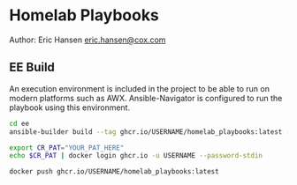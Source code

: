 # Homelab Playbooks

Author: Eric Hansen <eric.hansen@cox.com>

## EE Build

An execution environment is included in the project to be able to run on modern platforms such as AWX. Ansible-Navigator
is configured to run the playbook using this environment.

```bash
cd ee
ansible-builder build --tag ghcr.io/USERNAME/homelab_playbooks:latest --container-runtime docker

export CR_PAT="YOUR_PAT_HERE"
echo $CR_PAT | docker login ghcr.io -u USERNAME --password-stdin

docker push ghcr.io/USERNAME/homelab_playbooks:latest
```
